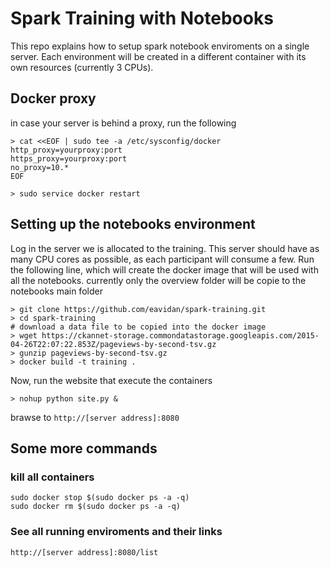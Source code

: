 # Spark Training with Notebooks
This repo explains how to setup spark notebook enviroments on a single server.
Each environment will be created in a different container with its own resources (currently 3 CPUs).

## Docker proxy
in case your server is behind a proxy, run the following
```
> cat <<EOF | sudo tee -a /etc/sysconfig/docker
http_proxy=yourproxy:port
https_proxy=yourproxy:port
no_proxy=10.*
EOF

> sudo service docker restart
```

## Setting up the notebooks environment
Log in the server we is allocated to the training.
This server should have as many CPU cores as possible, as each participant will consume a few.
Run the following line, which will create the docker image that will be used with all the notebooks.
currently only the overview folder will be copie to the notebooks main folder
```
> git clone https://github.com/eavidan/spark-training.git
> cd spark-training
# download a data file to be copied into the docker image
> wget https://ckannet-storage.commondatastorage.googleapis.com/2015-04-26T22:07:22.853Z/pageviews-by-second-tsv.gz
> gunzip pageviews-by-second-tsv.gz
> docker build -t training .
```
Now, run the website that execute the containers
```
> nohup python site.py &
```
brawse to `http://[server address]:8080`
## Some more commands
### kill all containers
```
sudo docker stop $(sudo docker ps -a -q)
sudo docker rm $(sudo docker ps -a -q)
```
### See all running enviroments and their links
```
http://[server address]:8080/list
```